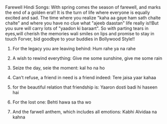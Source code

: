 Farewell Hindi Songs:
With spring comes the season of farewell, and marks the end of a golden era!!  It is the turn of life where everyone is equally excited and sad. The time where you realize "kaha aa gaye ham sath chalte chalte" and where you have no clue what "ajeeb daastan" life really is!!But you sure will carry lots of "yaadon ki baraart".
So with parting tears in eyes,will cherish the memories wali smiles on lips and promise to stay in touch Forver, bid goodbye to your buddies  in Bollywood Style!!

1. For the legacy you are leaving behind:
 Hum rahe ya na rahe
 
2. A wish to rewind everything:
  Give me some sunshine, give me some rain
  
3. Seize the day, seie the moment:
  kal ho na ho
  
4. Can't refuse, a friend in need is a friend indeed:
   Tere jaisa yaar kahaa
   
5. for the beautiful relation that friendship is:
   Yaaron dosti badi hi haseen hai
   
6. For the lost one:
   Behti hawa sa tha wo
 
7. And the farwell anthem, which includes all emotions:
   Kabhi Alvidaa na kahna
